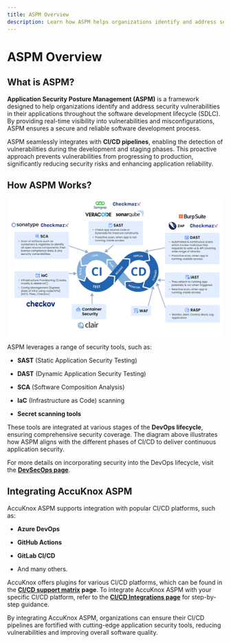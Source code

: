 ```yaml
---
title: ASPM Overview
description: Learn how ASPM helps organizations identify and address security vulnerabilities in their applications throughout the software development lifecycle (SDLC).
---
```


# ASPM Overview

## What is ASPM?

**Application Security Posture Management (ASPM)** is a framework designed to help organizations identify and address security vulnerabilities in their applications throughout the software development lifecycle (SDLC). By providing real-time visibility into vulnerabilities and misconfigurations, ASPM ensures a secure and reliable software development process.

ASPM seamlessly integrates with **CI/CD pipelines**, enabling the detection of vulnerabilities during the development and staging phases. This proactive approach prevents vulnerabilities from progressing to production, significantly reducing security risks and enhancing application reliability.

## How ASPM Works?

![image-20250115-113050.png](../getting-started/images/devsecops.png)

ASPM leverages a range of security tools, such as:

- **SAST** (Static Application Security Testing)

- **DAST** (Dynamic Application Security Testing)

- **SCA** (Software Composition Analysis)

- **IaC** (Infrastructure as Code) scanning

- **Secret scanning tools**

These tools are integrated at various stages of the **DevOps lifecycle**, ensuring comprehensive security coverage. The diagram above illustrates how ASPM aligns with the different phases of CI/CD to deliver continuous application security.

For more details on incorporating security into the DevOps lifecycle, visit the [**DevSecOps page**](https://help.accuknox.com/getting-started/devsecops/ "https://help.accuknox.com/getting-started/devsecops/").

## Integrating AccuKnox ASPM

AccuKnox ASPM supports integration with popular CI/CD platforms, such as:

- **Azure DevOps**

- **GitHub Actions**

- **GitLab CI/CD**

- And many others.

AccuKnox offers plugins for various CI/CD platforms, which can be found in the [**CI/CD support matrix**](https://help.accuknox.com/support-matrix/cicd-support-matrix/ "https://help.accuknox.com/support-matrix/cicd-support-matrix/") **page**. To integrate AccuKnox ASPM with your specific CI/CD platform, refer to the [**CI/CD Integrations page**](https://help.accuknox.com/integrations/cicd-overview/ "https://help.accuknox.com/integrations/cicd-overview/") for step-by-step guidance.

By integrating AccuKnox ASPM, organizations can ensure their CI/CD pipelines are fortified with cutting-edge application security tools, reducing vulnerabilities and improving overall software quality.
